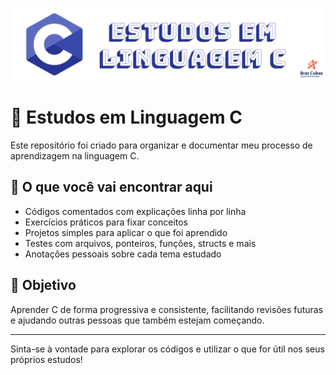  ![Texto alternativo](https://github.com/SamDevFocus/Estudando-a-linguagem-C/blob/main/Frame%201.png)

# 📘 Estudos em Linguagem C

Este repositório foi criado para organizar e documentar meu processo de aprendizagem na linguagem C.

## 🧠 O que você vai encontrar aqui

- Códigos comentados com explicações linha por linha
- Exercícios práticos para fixar conceitos
- Projetos simples para aplicar o que foi aprendido
- Testes com arquivos, ponteiros, funções, structs e mais
- Anotações pessoais sobre cada tema estudado

## 🎯 Objetivo

Aprender C de forma progressiva e consistente, facilitando revisões futuras e ajudando outras pessoas que também estejam começando.

---

Sinta-se à vontade para explorar os códigos e utilizar o que for útil nos seus próprios estudos!
